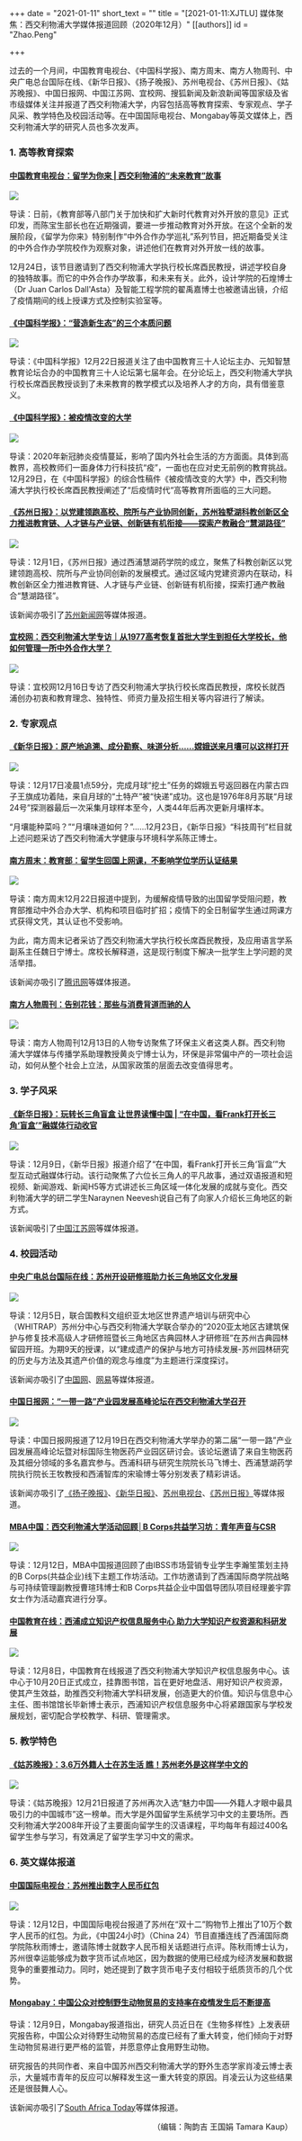 +++
date = "2021-01-11"
short_text = ""
title = "[2021-01-11:XJTLU] 媒体聚焦：西交利物浦大学媒体报道回顾（2020年12月）"
[[authors]]
    id = "Zhao.Peng"

+++

<p>过去的一个月间，中国教育电视台、《中国科学报》、南方周末、南方人物周刊、中央广电总台国际在线、《新华日报》、《扬子晚报》、苏州电视台、《苏州日报》、《姑苏晚报》、中国日报网、中国江苏网、宜校网、搜狐新闻及新浪新闻等国家级及省市级媒体关注并报道了西交利物浦大学，内容包括高等教育探索、专家观点、学子风采、教学特色及校园活动等。在中国国际电视台、Mongabay等英文媒体上，西交利物浦大学的研究人员也多次发声。</p><h3>1.  高等教育探索</h3><h4><a href="http://m.cetv.cn/p/379770.html" target="_blank">中国教育电视台：留学为你来 | 西交利物浦的“未来教育”故事</a></h4><p><img src="https://www.xjtlu.edu.cn/en/assets/images/news/2021/01/meitijujiao-12-1.png"></p><p>导读：日前，《教育部等八部门关于加快和扩大新时代教育对外开放的意见》正式印发，而陈宝生部长也在近期强调，要进一步推动教育对外开放。在这个全新的发展阶段，《留学为你来》特别制作“中外合作办学巡礼”系列节目，把近期备受关注的中外合作办学院校作为观察对象，讲述他们在教育对外开放一线的故事。</p><p>12月24日，该节目邀请到了西交利物浦大学执行校长席酉民教授，讲述学校自身的独特故事。而它的中外合作办学故事，和未来有关。此外，设计学院的石煌博士（Dr Juan Carlos Dall'Asta）及智能工程学院的翟禹嘉博士也被邀请出镜，介绍了疫情期间的线上授课方式及控制实验室等。</p><h4><a href="http://news.sciencenet.cn/sbhtmlnews/2020/12/359631.shtm" target="_blank">《中国科学报》：“营造新生态”的三个本质问题</a></h4><p><img src="https://www.xjtlu.edu.cn/en/assets/images/news/2021/01/meitijujiao-12-2.png"></p><p>导读：《中国科学报》12月22日报道关注了由中国教育三十人论坛主办、元知智慧教育论坛合办的中国教育三十人论坛第七届年会。在分论坛上，西交利物浦大学执行校长席酉民教授谈到了未来教育的教学模式以及培养人才的方向，具有借鉴意义。</p><h4><a href="http://news.sciencenet.cn/sbhtmlnews/2020/12/359764.shtm" target="_blank">《中国科学报》：被疫情改变的大学</a></h4><p><img src="https://www.xjtlu.edu.cn/en/assets/images/news/2021/01/meitijujiao-12-3.png"></p><p>导读：2020年新冠肺炎疫情蔓延，影响了国内外社会生活的方方面面。具体到高教界，高校教师们一面身体力行科技抗“疫”，一面也在应对史无前例的教育挑战。12月29日，在《中国科学报》的综合性稿件《被疫情改变的大学》中，西交利物浦大学执行校长席酉民教授阐述了“后疫情时代“高等教育所面临的三大问题。</p><h4><a href="https://app.suzhou-news.cn/e_papers/article?article_id=11654487" target="_blank">《苏州日报》：以党建领跑高校、院所与产业协同创新，苏州独墅湖科教创新区全力推进教育链、人才链与产业链、创新链有机衔接——探索产教融合“慧湖路径”</a></h4><p><img src="https://www.xjtlu.edu.cn/en/assets/images/news/2021/01/meitijujiao-12-4.jpg"></p><p>导读：12月1日，《苏州日报》通过西浦慧湖药学院的成立，聚焦了科教创新区以党建领跑高校、院所与产业协同创新的发展模式。通过区域内党建资源内在联动，科教创新区全力推进教育链、人才链与产业链、创新链有机衔接，探索打通产教融合“慧湖路径”。</p><p>该新闻亦吸引了<a href="http://www.subaonet.com/2020/xwzt/xsdxzwxpz/xsdxzwxpz_xzw/1201/96986.shtml" target="_blank">苏州新闻网</a>等媒体报道。</p><h4><a href="https://mp.weixin.qq.com/s/ipTz2K4oDKPO0kQm-r-TBA" target="_blank">宜校网：西交利物浦大学专访｜从1977高考恢复首批大学生到担任大学校长，他如何管理一所中外合作大学？</a></h4><p><img src="https://www.xjtlu.edu.cn/en/assets/images/news/2021/01/meitijujiao-12-15.png"></p><p>导读：宜校网12月16日专访了西交利物浦大学执行校长席酉民教授，席校长就西浦创办初衷和教育理念、独特性、师资力量及招生相关等内容进行了解读。</p><h3>2. 专家观点</h3><h4><a href="http://xh.xhby.net/pc/layout/202012/23/node_13.html#content_869080" target="_blank">《新华日报》：原产地追溯、成分勘察、味道分析……嫦娥送来月壤可以这样打开</a></h4><p><img src="https://www.xjtlu.edu.cn/en/assets/images/news/2021/01/meitijujiao-12-5.png"></p><p>导读：12月17日凌晨1点59分，完成月球“挖土”任务的嫦娥五号返回器在内蒙古四子王旗成功着陆，来自月球的“土特产”被“快递”成功。这也是1976年8月苏联“月球24号”探测器最后一次采集月球样本至今，人类44年后再次更新月壤样本。</p><p>“月壤能种菜吗？”“月壤味道如何？”……12月23日，《新华日报》“科技周刊”栏目就上述问题采访了西交利物浦大学健康与环境科学系陈正博士。</p><h4><a href="http://www.infzm.com/wap/#/content/198307" target="_blank">南方周末：教育部：留学生回国上网课，不影响学位学历认证结果</a></h4><p><img src="https://www.xjtlu.edu.cn/en/assets/images/news/2021/01/meitijujiao12-6.png"></p><p>导读：南方周末12月22日报道中提到，为缓解疫情导致的出国留学受阻问题，教育部推动中外合办大学、机构和项目临时扩招；疫情下的全日制留学生通过网课方式获得文凭，其认证也不受影响。</p><p>为此，南方周末记者采访了西交利物浦大学执行校长席酉民教授，及应用语言学系副系主任魏日宁博士。席校长解释道，这是现行制度下解决一批学生上学问题的灵活举措。</p><p>该新闻亦吸引了<a href="https://new.qq.com/rain/a/20201223A00W3W00" target="_blank">腾讯网</a>等媒体报道。</p><h4><a href="https://mp.weixin.qq.com/s/bWwWFSK4x6KP9QzW6lGPnw" target="_blank">南方人物周刊：告别花钱：那些与消费背道而驰的人</a></h4><p><img src="https://www.xjtlu.edu.cn/en/assets/images/news/2021/01/meitijujiao-12-7.png"></p><p>导读：南方人物周刊12月13日的人物专访聚焦了环保主义者这类人群。西交利物浦大学媒体与传播学系助理教授黄炎宁博士认为，环保是非常偏中产的一项社会运动，如何从整个社会上立法，从国家政策的层面去改变值得思考。</p><h3>3. 学子风采</h3><h4><a href="https://jnews.xhby.net/v3/waparticles/1206/tXc4kSpGG2vRyXvp/1" target="_blank">《新华日报》：玩转长三角盲盒 让世界读懂中国 | “在中国，看Frank打开长三角‘盲盒’”融媒体行动收官</a></h4><p><img src="https://www.xjtlu.edu.cn/en/assets/images/news/2021/01/meitijujiao-12-11.jpg"></p><p>导读：12月9日，《新华日报》报道介绍了“在中国，看Frank打开长三角‘盲盒’”大型互动式融媒体行动。该行动聚焦了六位长三角人的平凡故事，通过双语报道和短视频、新闻游戏、新闻H5等方式讲述长三角区域一体化发展的成就与变化。西交利物浦大学的研二学生Naraynen Neevesh说自己有了向家人介绍长三角地区的新方式。</p><p>该新闻吸引了<a href="http://jsnews.jschina.com.cn/jsyw/202012/t20201210_2685915.shtml" target="_blank">中国江苏网</a>等媒体报道。</p><h3>4. 校园活动</h3><h4><a href="http://js.cri.cn/20201207/152fdf04-d596-831a-adb4-2558e2a29ab9.html" target="_blank">中央广电总台国际在线：苏州开设研修班助力长三角地区文化发展</a></h4><p><img src="https://www.xjtlu.edu.cn/en/assets/images/news/2021/01/meitijujiao-12-14.jpg"></p><p>导读：12月5日，联合国教科文组织亚太地区世界遗产培训与研究中心（WHITRAP）苏州分中心与西交利物浦大学联合举办的“2020亚太地区古建筑保护与修复技术高级人才研修班暨长三角地区古典园林人才研修班”在苏州古典园林留园开班。为期9天的授课，以“建成遗产的保护与地方可持续发展-苏州园林研究的历史与方法及其遗产价值的观念与维度”为主题进行深度探讨。</p><p>该新闻亦吸引了<a href="http://jiangsu.china.com.cn/html/Culture/focus/10792847_1.html" target="_blank">中国网</a>、<a href="https://dy.163.com/article/FT96Q8QK0534AAPD.html" target="_blank">网易</a>等媒体报道。</p><h4><a href="https://js.chinadaily.com.cn/a/202012/22/WS5fe1af01a3101e7ce9736c0f.html" target="_blank">中国日报网：“一带一路”产业园发展高峰论坛在西交利物浦大学召开</a></h4><p><img src="https://www.xjtlu.edu.cn/en/assets/images/news/2021/01/meitijujiao-12-13.jpg"></p><p>导读：中国日报网报道了12月19日在西交利物浦大学举办的第二届“一带一路”产业园发展高峰论坛暨对标国际生物医药产业园区研讨会。该论坛邀请了来自生物医药及其细分领域的多名嘉宾参与。西浦科研与研究生院院长马飞博士、西浦慧湖药学院执行院长王牧教授和西浦智库的宋瑜博士等分别发表了精彩讲话。</p><p>该新闻亦吸引了<a href="https://wap.yzwb.net/wap/news/1061090.html" target="_blank">《扬子晚报》</a>、<a href="https://jnews.xhby.net/v3/waparticles/7fda002d5708436da67a57947ffc4b06/fxfj8Oebzg5rjrb3/1" target="_blank">《新华日报》</a>、<a href="https://tw.kan0512.com/newsH5/vue-article/#/article/index?id=1878734" target="_blank">苏州电视台</a>、<a href="https://app.suzhou-news.cn/news/300276901" target="_blank">《苏州日报》</a>等媒体报道。</p><h4><a href="https://www.mbachina.com/html/zx/202012/275416.html" target="_blank">MBA中国：西交利物浦大学活动回顾│B Corps共益学习坊：青年声音与CSR</a></h4><p><img src="https://www.xjtlu.edu.cn/en/assets/images/news/2021/01/meitijujiao-12-10.jpg"></p><p>导读：12月12日，MBA中国报道回顾了由IBSS市场营销专业学生李瀚笙策划主持的B Corps(共益企业)线下主题工作坊活动。工作坊邀请到了西浦国际商学院战略与可持续管理副教授曹瑄玮博士和B Corps共益企业中国倡导团队项目经理姜宇霏女士作为活动嘉宾进行分享。</p><h4><a href="https://news.eol.cn/dongtai/202012/t20201208_2054203.shtml" target="_blank">中国教育在线：西浦成立知识产权信息服务中心 助力大学知识产权资源和科研发展</a></h4><p><img src="https://www.xjtlu.edu.cn/en/assets/images/news/2021/01/meitijujiao-12-16.jpg"></p><p>导读：12月8日，中国教育在线报道了西交利物浦大学知识产权信息服务中心。该中心于10月20日正式成立，挂靠图书馆，旨在更好地盘活、用好知识产权资源，使其产生效益，助推西交利物浦大学科研发展，创造更大的价值。知识与信息中心主任、图书馆馆长毕新博士表示，西浦知识产权信息服务中心将紧跟国家与学校发展规划，密切配合学校教学、科研、管理需求。</p><h3>5. 教学特色</h3><h4><a href="https://app.suzhou-news.cn/e_papers/article?article_id=11660508" target="_blank">《姑苏晚报》：3.6万外籍人士在苏生活 瞧！苏州老外是这样学中文的</a></h4><p><img src="https://www.xjtlu.edu.cn/en/assets/images/news/2021/01/meitijujiao-12-8.png"></p><p>导读：《姑苏晚报》12月21日报道了苏州再次入选“魅力中国——外籍人才眼中最具吸引力的中国城市”这一榜单。而大学是外国留学生系统学习中文的主要场所。西交利物浦大学2008年开设了主要面向留学生的汉语课程，平均每年有超过400名留学生参与学习，有效满足了留学生学习中文的需求。</p><h3>6. 英文媒体报道</h3><h4><a href="https://s-url.cgtn.com/p/aAdfEA" target="_blank">中国国际电视台：苏州推出数字人民币红包</a></h4><p><img src="https://www.xjtlu.edu.cn/en/assets/images/news/2021/01/meitijujiao-12-9.png"></p><p>导读：12月12日，中国国际电视台报道了苏州在“双十二”购物节上推出了10万个数字人民币的红包。为此，《中国24小时》（China 24）节目直播连线了西浦国际商学院陈秋雨博士，邀请陈博士就数字人民币相关话题进行点评。陈秋雨博士认为，苏州很幸运能够成为数字货币试点地区，因为数据的使用已经成为经济发展和数据竞争的重要推动力。同时，她还提到了数字货币电子支付相较于纸质货币的几个优势。</p><h4><a href="https://news.mongabay.com/2020/12/in-china-public-support-grows-to-rein-in-the-wildlife-trade-in-the-wake-of-the-pandemic/" target="_blank">Mongabay：中国公众对控制野生动物贸易的支持率在疫情发生后不断提高</a></h4><p>导读：12月9日，Mongabay报道指出，研究人员近日在《生物多样性》上发表研究报告称，中国公众对待野生动物贸易的态度已经有了重大转变，他们倾向于对野生动物贸易进行更严格的监管，并愿意停止食用野生动物。</p><p>研究报告的共同作者、来自中国苏州西交利物浦大学的野外生态学家肖凌云博士表示，大量城市青年的反应可以解释发生这一重大转变的原因。肖凌云认为这些结果还是很鼓舞人心。</p><p>该新闻亦吸引了<a href="https://southafricatoday.net/environment/in-china-public-support-grows-to-rein-in-the-wildlife-trade-in-the-wake-of-the-pandemic/" target="_blank">South Africa Today</a>等媒体报道。</p><p style="text-align: right;">（编辑：陶韵吉 王国娟 Tamara Kaup）</p>			
